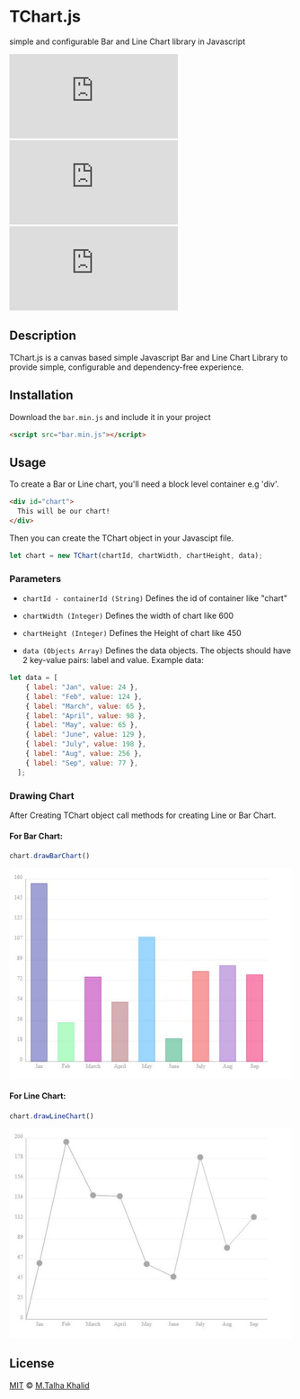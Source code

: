 # TChart.js
simple and configurable Bar and Line Chart library in Javascript

![GitHub](https://img.shields.io/github/license/talhakhalid-tech/TChart.js)
![GitHub last commit](https://img.shields.io/github/last-commit/talhakhalid-tech/TChart.js)
![GitHub code size in bytes](https://img.shields.io/github/languages/code-size/talhakhalid-tech/TChart.js)

## Description
TChart.js is a canvas based simple Javascript Bar and Line Chart Library to provide simple, configurable and dependency-free experience.

## Installation
Download the `bar.min.js` and include it in your project

```html
<script src="bar.min.js"></script>
```

## Usage
To create a Bar or Line chart, you'll need a block level container e.g 'div'.

```html
<div id="chart">
  This will be our chart!
</div>
```
Then you can create the TChart object in your Javascipt file.

```js
let chart = new TChart(chartId, chartWidth, chartHeight, data);
```

### Parameters
- `chartId - containerId (String)`
Defines the id of container like "chart"

- `chartWidth (Integer)`
Defines the width of chart like 600

- `chartHeight (Integer)`
Defines the Height of chart like 450

- `data (Objects Array)`
Defines the data objects. The objects should have 2 key-value pairs: label and value. Example data:

```js
let data = [
    { label: "Jan", value: 24 },
    { label: "Feb", value: 124 },
    { label: "March", value: 65 },
    { label: "April", value: 98 },
    { label: "May", value: 65 },
    { label: "June", value: 129 },
    { label: "July", value: 198 },
    { label: "Aug", value: 256 },
    { label: "Sep", value: 77 },
  ];
```
### Drawing Chart

After Creating TChart object call methods for creating Line or Bar Chart.

#### For Bar Chart:

```js
chart.drawBarChart()
```

!["BarChart"](TChart-BarChart.JPG)


#### For Line Chart:

```js
chart.drawLineChart()
```
!["LineChart"](TChart-LineChart.JPG)



## License
[MIT](LICENSE.md) © [M.Talha Khalid](https://github.com/talhakhalid-tech)





